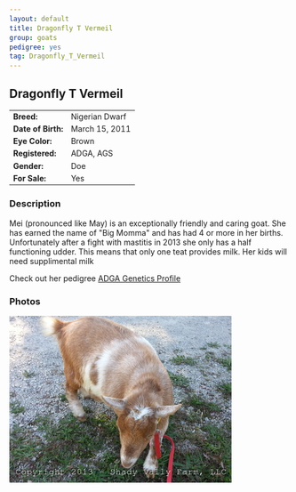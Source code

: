 ```yaml
---
layout: default
title: Dragonfly T Vermeil
group: goats
pedigree: yes
tag: Dragonfly_T_Vermeil
---
```


## Dragonfly T Vermeil
| | |
|:---|:---
|**Breed:**|Nigerian Dwarf
|**Date of Birth:**|March 15, 2011
|**Eye Color:**|Brown
|**Registered:**|ADGA, AGS
|**Gender:**|Doe
|**For Sale:**|Yes

### Description

Mei (pronounced like May) is an exceptionally friendly and caring goat. She has earned the name of "Big Momma" and has had 4 or more in her births. Unfortunately 
after a fight with mastitis in 2013 she only has a half functioning udder. This means that only one teat provides milk. Her kids will need supplimental milk

Check out her pedigree [ADGA Genetics Profile](http://www.adgagenetics.org/GoatDetail.aspx?RegNumber=D001547724)

### Photos

<img src="/images/goats/Dragonfly_T_Vermeil/1.jpg" alt="Image of Dragonfly T Vermeil" class="pic"/>

